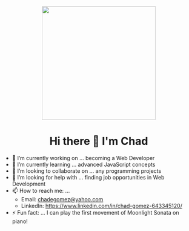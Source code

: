 <div id="header" align="center">
  <img src="https://media.giphy.com/media/unxCGmTuBvwo2djRLA/giphy.gif" width="300" />
</div>


<h1 align="center">Hi there 👋 I'm Chad</h1>

- 🔭 I’m currently working on ... becoming a Web Developer
- 🌱 I’m currently learning ... advanced JavaScript concepts
- 👯 I’m looking to collaborate on ... any programming projects
- 🤔 I’m looking for help with ... finding job opportunities in Web Development
- 📫 How to reach me: ...
    - Email: chadegomez@yahoo.com
    - LinkedIn: https://www.linkedin.com/in/chad-gomez-643345120/
- ⚡ Fun fact: ... I can play the first movement of Moonlight Sonata on piano!

<img src="https://komarev.com/ghpvc/?username=chadGomez&style=flat-square&color=blue" alt="" align="center" />
